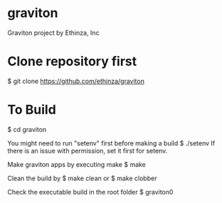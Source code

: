 # graviton
Graviton project by Ethinza, Inc

# Clone repository first
  $ git clone https://github.com/ethinza/graviton

# To Build
  $ cd graviton

You might need to run "setenv" first before making a build
  $ ./setenv
If there is an issue with permission, set it first for setenv.

Make graviton apps by executing make
  $ make

Clean the build by
  $ make clean
or
  $ make clobber

Check the executable build in the root folder
  $ graviton0
